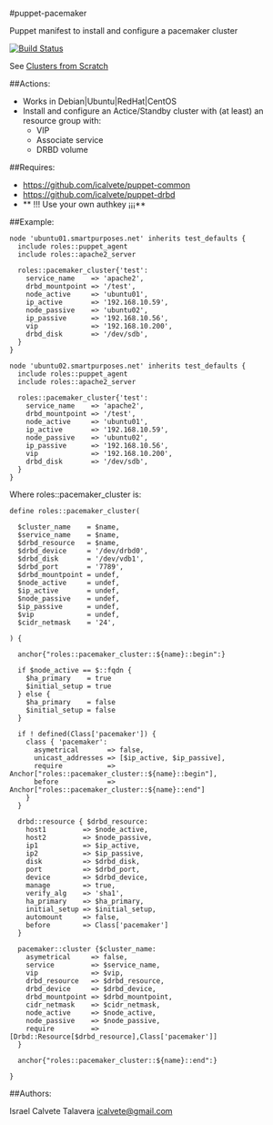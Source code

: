 #puppet-pacemaker

Puppet manifest to install and configure a pacemaker cluster

[![Build Status](https://secure.travis-ci.org/icalvete/puppet-pacemaker.png)](http://travis-ci.org/icalvete/puppet-pacemaker)

See [Clusters from Scratch](http://clusterlabs.org/doc/en-US/Pacemaker/1.1-crmsh/html/Clusters_from_Scratch/index.html)

##Actions:

* Works in Debian|Ubuntu|RedHat|CentOS
* Install and configure an Actice/Standby cluster with (at least) an resource group with:
  + VIP
  + Associate service
  + DRBD volume

##Requires:

* https://github.com/icalvete/puppet-common
* https://github.com/icalvete/puppet-drbd 
* ** !!! Use your own authkey ¡¡¡**

##Example:


```
node 'ubuntu01.smartpurposes.net' inherits test_defaults {
  include roles::puppet_agent
  include roles::apache2_server

  roles::pacemaker_cluster{'test':
    service_name    => 'apache2',
    drbd_mountpoint => '/test',
    node_active     => 'ubuntu01',
    ip_active       => '192.168.10.59',
    node_passive    => 'ubuntu02',
    ip_passive      => '192.168.10.56',
    vip             => '192.168.10.200',
    drbd_disk       => '/dev/sdb',
  }
}

node 'ubuntu02.smartpurposes.net' inherits test_defaults {
  include roles::puppet_agent
  include roles::apache2_server

  roles::pacemaker_cluster{'test':
    service_name    => 'apache2',
    drbd_mountpoint => '/test',
    node_active     => 'ubuntu01',
    ip_active       => '192.168.10.59',
    node_passive    => 'ubuntu02',
    ip_passive      => '192.168.10.56',
    vip             => '192.168.10.200',
    drbd_disk       => '/dev/sdb',
  }
}
```

Where  roles::pacemaker_cluster is:


```
define roles::pacemaker_cluster(

  $cluster_name    = $name,
  $service_name    = $name,
  $drbd_resource   = $name,
  $drbd_device     = '/dev/drbd0',
  $drbd_disk       = '/dev/vdb1',
  $drbd_port       = '7789',
  $drbd_mountpoint = undef,
  $node_active     = undef,
  $ip_active       = undef,
  $node_passive    = undef,
  $ip_passive      = undef,
  $vip             = undef,
  $cidr_netmask    = '24',

) {
  
  anchor{"roles::pacemaker_cluster::${name}::begin":}
    
  if $node_active == $::fqdn {
    $ha_primary    = true
    $initial_setup = true
  } else {
    $ha_primary    = false
    $initial_setup = false
  }

  if ! defined(Class['pacemaker']) {
    class { 'pacemaker':
      asymetrical       => false,
      unicast_addresses => [$ip_active, $ip_passive],
      require           => Anchor["roles::pacemaker_cluster::${name}::begin"],
      before            => Anchor["roles::pacemaker_cluster::${name}::end"]
    }
  }
  
  drbd::resource { $drbd_resource:
    host1         => $node_active,
    host2         => $node_passive,
    ip1           => $ip_active,
    ip2           => $ip_passive,
    disk          => $drbd_disk,
    port          => $drbd_port,
    device        => $drbd_device,
    manage        => true,
    verify_alg    => 'sha1',
    ha_primary    => $ha_primary,
    initial_setup => $initial_setup,
    automount     => false,
    before        => Class['pacemaker']
  }

  pacemaker::cluster {$cluster_name:
    asymetrical     => false,
    service         => $service_name,
    vip             => $vip,
    drbd_resource   => $drbd_resource,
    drbd_device     => $drbd_device,
    drbd_mountpoint => $drbd_mountpoint,
    cidr_netmask    => $cidr_netmask,
    node_active     => $node_active,
    node_passive    => $node_passive,
    require         => [Drbd::Resource[$drbd_resource],Class['pacemaker']]
  }

  anchor{"roles::pacemaker_cluster::${name}::end":}

}
```

##Authors:

Israel Calvete Talavera <icalvete@gmail.com>
